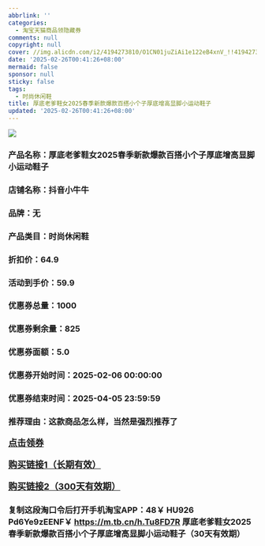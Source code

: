 ```yaml
---
abbrlink: ''
categories:
  - 淘宝天猫商品领隐藏券
comments: null
copyright: null
cover: //img.alicdn.com/i2/4194273810/O1CN01juZiAi1e122eB4xnV_!!4194273810.jpg
date: '2025-02-26T00:41:26+08:00'
mermaid: false
sponsor: null
sticky: false
tags:
  - 时尚休闲鞋
title: 厚底老爹鞋女2025春季新款爆款百搭小个子厚底增高显脚小运动鞋子
updated: '2025-02-26T00:41:26+08:00'
--- 
```


![](//img.alicdn.com/i2/4194273810/O1CN01juZiAi1e122eB4xnV_!!4194273810.jpg)

### 产品名称：厚底老爹鞋女2025春季新款爆款百搭小个子厚底增高显脚小运动鞋子
### 店铺名称：抖音小牛牛
### 品牌：无
### 产品类目：时尚休闲鞋
### 折扣价：64.9
### 活动到手价：59.9
### 优惠券总量：1000
### 优惠券剩余量：825
### 优惠券面额：5.0
### 优惠券开始时间：2025-02-06 00:00:00	
### 优惠券结束时间：2025-04-05 23:59:59	
### 推荐理由：这款商品怎么样，当然是强烈推荐了

<p style="font-size: 18px; font-weight: bold;">
  <a href="https://uland.taobao.com/coupon/edetail?e=H%2BL%2BV%2F5klA%2BlhHvvyUNXZfh8CuWt5YH5OVuOuRD5gLJMmdsrkidbOUV9IBA4kmjLbKlr3ReV2ihBW3TheAae%2FnLQYbAvMhFBVAD2%2BmCg3B%2BjRxGNXGcRgp35rNIvDE6kgcgeX%2Fq%2Bw0H0TcIixZTmmAcY88rbnPan2cFY6qAkBQtBJFJ%2BvjUN8mfpXSbwmEiZxyG164LPEx5Pc39vTzcAEdG%2BGKMwuFyvaDx4bJh%2FRqz63CJspjYZaskwIZqZ4SaNO7D8jCqy4bSyvvYTRXqkMfd3g4sWun0BBXkRhLLd1UqtHrX7ybrSrclMTjSQsK4pNV%2FfhFTRZ%2Bmie%2FpBy9wBFg%3D%3D&traceId=0b515d4517407227641888116d126c&union_lens=lensId%3AOPT%401740722769%40212ab8b8_0df9_1954b298e11_6249%4001%40eyJmbG9vcklkIjo3MzM1NH0ie" target="_blank">点击领券</a>
</p>
<p style="font-size: 18px; font-weight: bold;">
  <a href="https://s.click.taobao.com/t?e=m%3D2%26s%3Dtb06Aa19duNw4vFB6t2Z2ueEDrYVVa64LKpWJ%2Bin0XLjf2vlNIV67uW8xal2bDKcJYccVKkURIj3ID%2FV1RqsF4wnCJeELi4I%2FIEn%2BS1IjHAB0ghlTd7WlZVm%2FOAUUFw71qrpxiwMoCNxc1AtbZGVS9LXiNMkDYN2c4kJ9tUkn80LZMqoQW%2BfuB6GmlJyRiVTxnXK33GYWCW4xSl6dxij05d1m345StDbpOJYUzJtt8OiWigELHtF1Uznt4iJmKgqFTTXj3dJU4VP7qa1tU3ZgS3jKrSQZrKgx0HC6mjDCF0mnd4asRf4THEqY%2Bakgpmw" target="_blank">购买链接1（长期有效）</a>
</p>
<p style="font-size: 18px; font-weight: bold;">
  <a href="https://s.click.taobao.com/KeIIRYs" target="_blank">购买链接2（300天有效期）</a>
</p>

### 复制这段淘口令后打开手机淘宝APP：48￥ HU926 Pd6Ye9zEENF￥ https://m.tb.cn/h.Tu8FD7R  厚底老爹鞋女2025春季新款爆款百搭小个子厚底增高显脚小运动鞋子（30天有效期）
